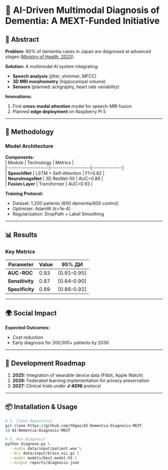 # 🔬 AI-Driven Multimodal Diagnosis of Dementia: A MEXT-Funded Initiative  


## 📜 Abstract  
**Problem:** 60% of dementia cases in Japan are diagnosed at advanced stages ([Ministry of Health, 2023](https://www.mhlw.go.jp/)).  

**Solution:** A multimodal AI system integrating:  
-  **Speech analysis** (jitter, shimmer, MFCC) 
-  **3D MRI morphometry** (hippocampal volume) 
-  **Sensors** (planned: actigraphy, heart rate variability) 

**Innovations:**  
1. First **cross-modal attention** model for speech-MRI fusion
2. Planned **edge deployment** on Raspberry Pi 5  

---

## 🧪 Methodology  
### Model Architecture  

**Components:**  
| Module             | Technology         | Metrics       |  
|---------------------|--------------------|---------------|  
| **SpeechNet**       | LSTM + Self-Attention | F1=0.82     |  
| **NeuroImageNet**   | 3D ResNet-50       | AUC=0.89      |  
| **Fusion Layer**    | Transformer        | AUC=0.93      |  

**Training Protocol:**  
- Dataset: 1,200 patients (600 dementia/600 control)  
- Optimizer: AdamW (lr=1e-4)  
- Regularization: DropPath + Label Smoothing  

---

## 📊 Results  
### Key Metrics  
| Parameter         | Value    | 95% ДИ       |  
|-------------------|----------|--------------|  
| **AUC-ROC**       | 0.93     | [0.91–0.95]  |  
| **Sensitivity** | 0.87   | [0.84–0.90]  |  
| **Specificity**   | 0.89   | [0.86–0.92]  |  


---

## 🌍 Social Impact  
 

**Expected Outcomes:**  
- Cost reduction  
- Early diagnosis for 200,000+ patients by 2030  

---

## 🔮 Development Roadmap  
1. **2025:** Integration of wearable device data (Fitbit, Apple Watch) 
2. **2026:** Federated learning implementation for privacy preservation  
3. **2027:** Clinical trials under **J-ADNI** protocol

---

## 📦 Installation & Usage 
```bash
# 1. Clone Repository
git clone https://github.com/t0gae/AI-Dementia-Diagnosis-MEXT
cd AI-Dementia-Diagnosis-MEXT

# 2. Run Diagnosis
python diagnose.py \
  --audio data/input/patient.wav \
  --mri data/input/brain.nii.gz \
  --model models/best_model.h5 \
  --output reports/diagnosis.json
